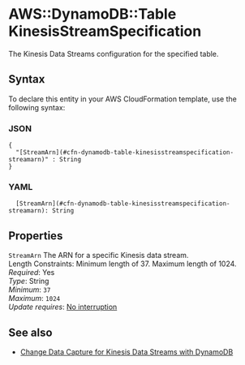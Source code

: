 # AWS::DynamoDB::Table KinesisStreamSpecification<a name="aws-properties-dynamodb-table-kinesisstreamspecification"></a>

The Kinesis Data Streams configuration for the specified table\.

## Syntax<a name="aws-properties-dynamodb-table-kinesisstreamspecification-syntax"></a>

To declare this entity in your AWS CloudFormation template, use the following syntax:

### JSON<a name="aws-properties-dynamodb-table-kinesisstreamspecification-syntax.json"></a>

```
{
  "[StreamArn](#cfn-dynamodb-table-kinesisstreamspecification-streamarn)" : String
}
```

### YAML<a name="aws-properties-dynamodb-table-kinesisstreamspecification-syntax.yaml"></a>

```
  [StreamArn](#cfn-dynamodb-table-kinesisstreamspecification-streamarn): String
```

## Properties<a name="aws-properties-dynamodb-table-kinesisstreamspecification-properties"></a>

`StreamArn`  <a name="cfn-dynamodb-table-kinesisstreamspecification-streamarn"></a>
The ARN for a specific Kinesis data stream\.  
Length Constraints: Minimum length of 37\. Maximum length of 1024\.  
*Required*: Yes  
*Type*: String  
*Minimum*: `37`  
*Maximum*: `1024`  
*Update requires*: [No interruption](https://docs.aws.amazon.com/AWSCloudFormation/latest/UserGuide/using-cfn-updating-stacks-update-behaviors.html#update-no-interrupt)

## See also<a name="aws-properties-dynamodb-table-kinesisstreamspecification--seealso"></a>
+ [Change Data Capture for Kinesis Data Streams with DynamoDB](https://docs.aws.amazon.com/amazondynamodb/latest/developerguide/kds.html)

